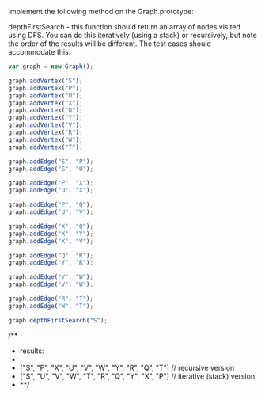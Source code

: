 Implement the following method on the Graph.prototype:

depthFirstSearch - this function should return an array of nodes visited using DFS. You can do this iteratively (using a stack) or recursively, but note the order of the results will be different. The test cases should accommodate this.

```js
var graph = new Graph();

graph.addVertex("S");
graph.addVertex("P");
graph.addVertex("U");
graph.addVertex("X");
graph.addVertex("Q");
graph.addVertex("Y");
graph.addVertex("V");
graph.addVertex("R");
graph.addVertex("W");
graph.addVertex("T");

graph.addEdge("S", "P");
graph.addEdge("S", "U");

graph.addEdge("P", "X");
graph.addEdge("U", "X");

graph.addEdge("P", "Q");
graph.addEdge("U", "V");

graph.addEdge("X", "Q");
graph.addEdge("X", "Y");
graph.addEdge("X", "V");

graph.addEdge("Q", "R");
graph.addEdge("Y", "R");

graph.addEdge("Y", "W");
graph.addEdge("V", "W");

graph.addEdge("R", "T");
graph.addEdge("W", "T");

graph.depthFirstSearch("S");
```

/\*\*

- results:
-
- ["S", "P", "X", "U", "V", "W", "Y", "R", "Q", "T"] // recursive version
- ["S", "U", "V", "W", "T", "R", "Q", "Y", "X", "P"] // iterative (stack) version
- \*\*/
